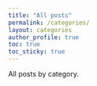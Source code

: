 ```yaml
---
title: "All posts"
permalink: /categories/
layout: categories
author_profile: true
toc: true
toc_sticky: true
---
```



All posts by category.
